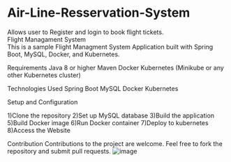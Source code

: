 # Air-Line-Resservation-System
Allows user to Register and login to book flight tickets.
<br>
Flight Managament System
<br>
This is a sample Flight Managment System Application built with Spring Boot, MySQL, Docker, and Kubernetes.

Requirements
Java 8 or higher
Maven
Docker
Kubernetes (Minikube or any other Kubernetes cluster)

Technologies Used
Spring Boot
MySQL
Docker
Kubernetes

Setup and Configuration

1)Clone the repository
2)Set up MySQL database
3)Build the application
5)Build Docker image
6)Run Docker container
7)Deploy to kubernetes
8)Access the Website

Contribution
Contributions to the project are welcome. Feel free to fork the repository and submit pull requests.
![image](https://github.com/Saratchandra-Hemanth/Air-Line-Resservation-System/assets/87907987/0c209412-2b74-4b83-8ee9-a35d59e1917c)
